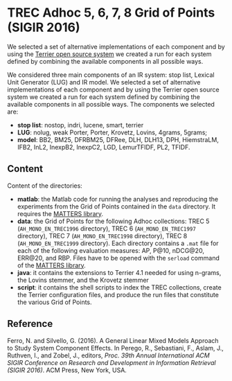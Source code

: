 # TREC Adhoc 5, 6, 7, 8 Grid of Points (SIGIR 2016)

We selected a set of alternative implementations of each component and by using the [Terrier open source system](http://terrier.org/) we created a run for each system defined by combining the available components in all possible ways.

We considered three main components of an IR system: stop list, Lexical Unit Generator (LUG) and IR model. We selected a set of alternative implementations of each component and by using the Terrier open source system we created a run for each system defined by combining the available components in all possible ways. The components we selected are:

- **stop list**: nostop, indri, lucene, smart, terrier
- **LUG**: nolug, weak Porter, Porter, Krovetz, Lovins, 4grams, 5grams;
- **model**: BB2, BM25, DFRBM25, DFRee, DLH, DLH13, DPH, HiemstraLM, IFB2, InL2, InexpB2, InexpC2, LGD, LemurTFIDF, PL2, TFIDF.

## Content

Content of the directories:
- **matlab**: the Matlab code for running the analyses and reproducing the experiments from the Grid of Points contained in the `data` directory. It requires the [MATTERS library](http://matters.dei.unipd.it/).
- **data**: the Grid of Points for the following Adhoc collections: TREC 5 (`AH_MONO_EN_TREC1996` directory), TREC 6 (`AH_MONO_EN_TREC1997` directory), TREC 7 (`AH_MONO_EN_TREC1998` directory), TREC 8 (`AH_MONO_EN_TREC1999` directory). Each directory contains a `.mat` file for each of the following evaluation measures: AP, P@10, nDCG@20, ERR@20, and RBP. Files have to be opened with the `serload` command of the [MATTERS library](http://matters.dei.unipd.it/).
- **java**: it contains the extensions to Terrier 4.1 needed for using n-grams, the Lovins stemmer, and the Krovetz stemmer
- **script**: it contains the shell scripts to index the TREC collections, create the Terrier configuration files, and produce the run files that constitute the various Grid of Points.

## Reference

Ferro, N. and Silvello, G. (2016). A General Linear Mixed Models Approach to Study System Component Effects. In Perego, R., Sebastiani, F., Aslam, J., Ruthven, I., and Zobel, J., editors, *Proc. 39th Annual International ACM SIGIR Conference on Research and Development in Information Retrieval (SIGIR 2016)*. ACM Press, New York, USA.

